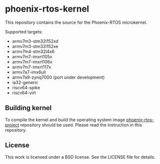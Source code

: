 # phoenix-rtos-kernel
This repository contains the source for the Phoenix-RTOS microkernel.

Supported targets:

 * armv7m3-stm32l152xd
 * armv7m3-stm32l152xe
 * armv7m4-stm32l4x6
 * armv7m7-imxrt105x
 * armv7m7-imxrt106x
 * armv7m7-imxrt117x
 * armv7a7-imx6ull
 * armv7a9-zynq7000 (port under development)
 * ia32-generic
 * riscv64-spike
 * riscv64-virt

## Building kernel
To compile the kernel and build the operating system image [phoenix-rtos-project](https://github.com/phoenix-rtos/phoenix-rtos-project) repository should be used. Please read the instruction in this repository.

## License
This work is licensed under a BSD license. See the LICENSE file for details.
